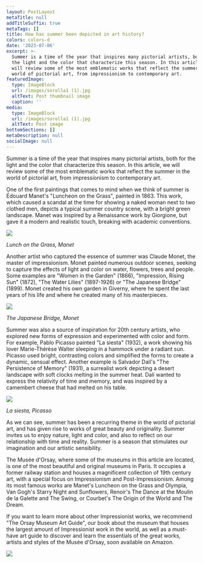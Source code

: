 ```yaml
---
layout: PostLayout
metaTitle: null
addTitleSuffix: true
metaTags: []
title: How has summer been depicted in art history?
colors: colors-d
date: '2023-07-06'
excerpt: >-
  Summer is a time of the year that inspires many pictorial artists, both for
  the light and the color that characterize this season. In this article, we
  will review some of the most emblematic works that reflect the summer in the
  world of pictorial art, from impressionism to contemporary art.
featuredImage:
  type: ImageBlock
  url: /images/sorolla1 (1).jpg
  altText: Post thumbnail image
  caption: ''
media:
  type: ImageBlock
  url: /images/sorolla1 (1).jpg
  altText: Post image
bottomSections: []
metaDescription: null
socialImage: null
---
```

Summer is a time of the year that inspires many pictorial artists, both for the light and the color that characterize this season. In this article, we will review some of the most emblematic works that reflect the summer in the world of pictorial art, from impressionism to contemporary art.

One of the first paintings that comes to mind when we think of summer is Édouard Manet's "Luncheon on the Grass", painted in 1863. This work, which caused a scandal at the time for showing a naked woman next to two clothed men, depicts a typical summer country scene, with a bright green landscape. Manet was inspired by a Renaissance work by Giorgione, but gave it a modern and realistic touch, breaking with academic conventions.

![](https://historia-arte.com/_/eyJ0eXAiOiJKV1QiLCJhbGciOiJIUzI1NiJ9.eyJpbSI6WyJcL2FydHdvcmtcL2ltYWdlRmlsZVwvZGVzYXl1bm8tbWFuZXQuanBnIiwicmVzaXplLDI1MDB8Zm9ybWF0LHdlYnAiXX0.9WzoW1ACpTN3HS0y9IzIsOns2gvwUdJKvEFTYRWO1-g.webp)

*Lunch on the Grass, Manet*

Another artist who captured the essence of summer was Claude Monet, the master of impressionism. Monet painted numerous outdoor scenes, seeking to capture the effects of light and color on water, flowers, trees and people. Some examples are "Women in the Garden" (1866), "Impression, Rising Sun" (1872), "The Water Lilies" (1897-1926) or "The Japanese Bridge" (1899). Monet created his own garden in Giverny, where he spent the last years of his life and where he created many of his masterpieces.

![](https://historia-arte.com/_/eyJ0eXAiOiJKV1QiLCJhbGciOiJIUzI1NiJ9.eyJpbSI6WyJcL2FydHdvcmtcL2ltYWdlRmlsZVwvNjJlMWFmYTJiYWU1NS5qcGciLCJyZXNpemUsMjAwMCwyMDAwIl19.B6nUg57QdpxKCJfciYGPWEoeEQzLntn1nRjFsmw1PsA.jpg)

*The Japanese Bridge, Monet*

Summer was also a source of inspiration for 20th century artists, who explored new forms of expression and experimented with color and form. For example, Pablo Picasso painted "La siesta" (1932), a work showing his lover Marie-Thérèse Walter sleeping in a hammock under a radiant sun. Picasso used bright, contrasting colors and simplified the forms to create a dynamic, sensual effect. Another example is Salvador Dalí's "The Persistence of Memory" (1931), a surrealist work depicting a desert landscape with soft clocks melting in the summer heat. Dalí wanted to express the relativity of time and memory, and was inspired by a camembert cheese that had melted on his table.

![](https://arthive.net/res/media/img/oy800/work/523/259682@2x.jpg)

*La siesta, Picasso*

As we can see, summer has been a recurring theme in the world of pictorial art, and has given rise to works of great beauty and originality. Summer invites us to enjoy nature, light and color, and also to reflect on our relationship with time and reality. Summer is a season that stimulates our imagination and our artistic sensibility.

The Musée d'Orsay, where some of the museums in this article are located, is one of the most beautiful and original museums in Paris. It occupies a former railway station and houses a magnificent collection of 19th century art, with a special focus on Impressionism and Post-Impressionism. Among its most famous works are Manet's Luncheon on the Grass and Olympia, Van Gogh's Starry Night and Sunflowers, Renoir's The Dance at the Moulin de la Galette and The Swing, or Courbet's The Origin of the World and The Dream.

If you want to learn more about other Impressionist works, we recommend "The Orsay Museum Art Guide", our book about the museum that houses the largest amount of Impressionist work in the world, as well as a must-have art guide to discover and learn the essentials of the great works, artists and styles of the Musée d'Orsay, soon available on Amazon.

![](/images/1658496518.png)
